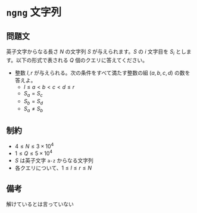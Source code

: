 # `ngng` 文字列

## 問題文

英子文字からなる長さ $N$ の文字列 $S$ が与えられます。$S$ の $i$ 文字目を $S_i$ とします。以下の形式で表される $Q$ 個のクエリに答えてください。

- 整数 $l, r$ が与えられる。次の条件をすべて満たす整数の組 $(a, b, c, d)$ の数を答えよ。
    - $l \le a < b < c < d \le r$
    - $S_a = S_c$
    - $S_b = S_d$
    - $S_a \ne S_b$

<!--
$i$ 回目のクエリでは、$S$ の $l_i$ 文字目から $r_i$ 文字目までを切り取った部分文字列を $X$ として $X$`` の（連続するとは限らない）長さ $4$ の部分文字列のうち `abab` の形になっているもの（例えば、文字列 `aaabbaabb` は `abab` の形になっているとは言わない）は何通りかを答える
-->

## 制約

- $4 \le N \le 3 \times 10^4$
- $1 \le Q \le 5 \times 10^4$
- $S$ は英子文字 `a-z` からなる文字列
- 各クエリについて、$1 \le l \le r \le N$

## 備考

解けているとは言っていない

